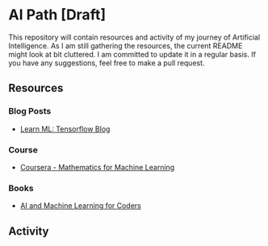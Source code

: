 # AI Path [Draft]

This repository will contain resources and activity of my journey of Artificial Intelligence. As I am still gathering the resources, the current README might look at bit cluttered.
I am committed to update it in a regular basis. If you have any suggestions, feel free to make a pull request.

## Resources
### Blog Posts
- [Learn ML: Tensorflow Blog](https://www.tensorflow.org/resources/learn-ml)


### Course
- [Coursera - Mathematics for Machine Learning](https://www.coursera.org/specializations/mathematics-machine-learning)


### Books
- [AI and Machine Learning for Coders](https://www.oreilly.com/library/view/ai-and-machine/9781492078180/)


## Activity
